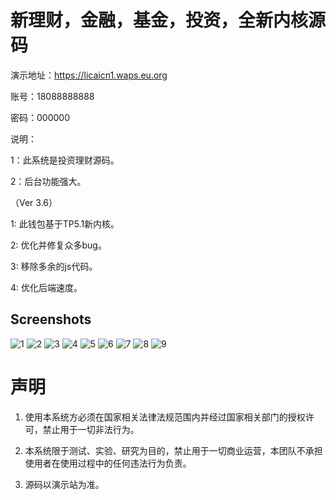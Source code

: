# 新理财，金融，基金，投资，全新内核源码


演示地址：https://licaicn1.waps.eu.org

账号：18088888888

密码：000000

说明：

1：此系统是投资理财源码。

2：后台功能强大。


（Ver 3.6）

1: 此钱包基于TP5.1新内核。

2: 优化并修复众多bug。

3: 移除多余的js代码。

4: 优化后端速度。


## Screenshots
![1](imgs/1.png)
![2](imgs/2.png)
![3](imgs/3.png)
![4](imgs/4.png)
![5](imgs/5.png)
![6](imgs/6.png)
![7](imgs/7.png)
![8](imgs/8.png)
![9](imgs/9.JPG)



# 声明

1. 使用本系统方必须在国家相关法律法规范围内并经过国家相关部门的授权许可，禁止用于一切非法行为。

2. 本系统限于测试、实验、研究为目的，禁止用于一切商业运营，本团队不承担使用者在使用过程中的任何违法行为负责。

3. 源码以演示站为准。

